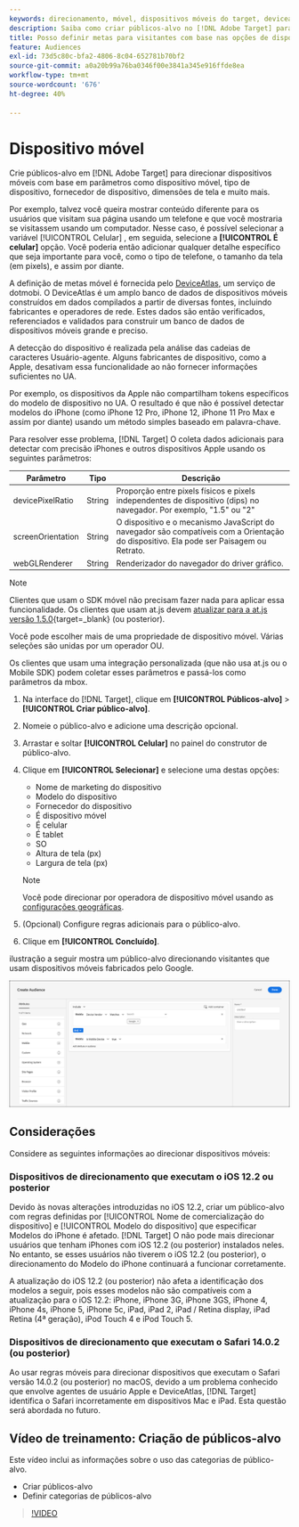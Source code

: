 ```yaml
---
keywords: direcionamento, móvel, dispositivos móveis do target, deviceatlas, iphone, modelos do iphone, atlas do dispositivo, displaywidth, largura de exibição, altura de exibição, tipo de dispositivo, displayheight, celular, tablet, modelo do dispositivo
description: Saiba como criar públicos-alvo no [!DNL Adobe Target] para direcionar dispositivos móveis.
title: Posso definir metas para visitantes com base nas opções de dispositivos móveis?
feature: Audiences
exl-id: 73d5c80c-bfa2-4806-8c04-652781b70bf2
source-git-commit: a0a20b99a76ba0346f00e3841a345e916ffde8ea
workflow-type: tm+mt
source-wordcount: '676'
ht-degree: 40%

---
```


# Dispositivo móvel

Crie públicos-alvo em [!DNL Adobe Target] para direcionar dispositivos móveis com base em parâmetros como dispositivo móvel, tipo de dispositivo, fornecedor de dispositivo, dimensões de tela e muito mais.

Por exemplo, talvez você queira mostrar conteúdo diferente para os usuários que visitam sua página usando um telefone e que você mostraria se visitassem usando um computador. Nesse caso, é possível selecionar a variável [!UICONTROL Celular] , em seguida, selecione a **[!UICONTROL É celular]** opção. Você poderia então adicionar qualquer detalhe específico que seja importante para você, como o tipo de telefone, o tamanho da tela (em pixels), e assim por diante.

A definição de metas móvel é fornecida pelo [DeviceAtlas,](https://deviceatlas.com/device-data/user-agent-tester) um serviço de dotmobi. O DeviceAtlas é um amplo banco de dados de dispositivos móveis construídos em dados compilados a partir de diversas fontes, incluindo fabricantes e operadores de rede. Estes dados são então verificados, referenciados e validados para construir um banco de dados de dispositivos móveis grande e preciso.

A detecção do dispositivo é realizada pela análise das cadeias de caracteres Usuário-agente. Alguns fabricantes de dispositivo, como a Apple, desativam essa funcionalidade ao não fornecer informações suficientes no UA.

Por exemplo, os dispositivos da Apple não compartilham tokens específicos do modelo de dispositivo no UA. O resultado é que não é possível detectar modelos do iPhone (como iPhone 12 Pro, iPhone 12, iPhone 11 Pro Max e assim por diante) usando um método simples baseado em palavra-chave.

Para resolver esse problema, [!DNL Target] O coleta dados adicionais para detectar com precisão iPhones e outros dispositivos Apple usando os seguintes parâmetros:

| Parâmetro | Tipo | Descrição |
|--- |--- |--- |
| devicePixelRatio | String | Proporção entre pixels físicos e pixels independentes de dispositivo (dips) no navegador. Por exemplo, &quot;1.5&quot; ou &quot;2&quot; |
| screenOrientation | String | O dispositivo e o mecanismo JavaScript do navegador são compatíveis com a Orientação do dispositivo. Ela pode ser Paisagem ou Retrato. |
| webGLRenderer | String | Renderizador do navegador do driver gráfico. |

>[!NOTE]
>
>Clientes que usam o SDK móvel não precisam fazer nada para aplicar essa funcionalidade. Os clientes que usam at.js devem [atualizar para a at.js versão 1.5.0](https://developer.adobe.com/target/implement/client-side/atjs/target-atjs-versions/){target=_blank} (ou posterior).

Você pode escolher mais de uma propriedade de dispositivo móvel. Várias seleções são unidas por um operador OU.

Os clientes que usam uma integração personalizada (que não usa at.js ou o Mobile SDK) podem coletar esses parâmetros e passá-los como parâmetros da mbox.

1. Na interface do [!DNL Target], clique em **[!UICONTROL Públicos-alvo]** > **[!UICONTROL Criar público-alvo]**.
1. Nomeie o público-alvo e adicione uma descrição opcional.
1. Arrastar e soltar **[!UICONTROL Celular]** no painel do construtor de público-alvo.
1. Clique em **[!UICONTROL Selecionar]** e selecione uma destas opções:

   * Nome de marketing do dispositivo
   * Modelo do dispositivo
   * Fornecedor do dispositivo
   * É dispositivo móvel
   * É celular
   * É tablet
   * SO
   * Altura de tela (px)
   * Largura de tela (px)

   >[!NOTE]
   >
   >Você pode direcionar por operadora de dispositivo móvel usando as [configurações geográficas](/help/main/c-target/c-audiences/c-target-rules/geo.md#concept_5B4D99DE685348FB877929EE0F942670).

1. (Opcional) Configure regras adicionais para o público-alvo.
1. Clique em **[!UICONTROL Concluído]**.

 ilustração a seguir mostra um público-alvo direcionando visitantes que usam dispositivos móveis fabricados pelo Google.

![Dispositivos móveis do Target](assets/target_mobile.png)

## Considerações

Considere as seguintes informações ao direcionar dispositivos móveis:

### Dispositivos de direcionamento que executam o iOS 12.2 ou posterior

Devido às novas alterações introduzidas no iOS 12.2, criar um público-alvo com regras definidas por [!UICONTROL Nome de comercialização do dispositivo] e [!UICONTROL Modelo do dispositivo] que especificar Modelos do iPhone é afetado. [!DNL Target] O não pode mais direcionar usuários que tenham iPhones com iOS 12.2 (ou posterior) instalados neles. No entanto, se esses usuários não tiverem o iOS 12.2 (ou posterior), o direcionamento do Modelo do iPhone continuará a funcionar corretamente.

A atualização do iOS 12.2 (ou posterior) não afeta a identificação dos modelos a seguir, pois esses modelos não são compatíveis com a atualização para o iOS 12.2: iPhone, iPhone 3G, iPhone 3GS, iPhone 4, iPhone 4s, iPhone 5, iPhone 5c, iPad, iPad 2, iPad / Retina display, iPad Retina (4ª geração), iPod Touch 4 e iPod Touch 5.

### Dispositivos de direcionamento que executam o Safari 14.0.2 (ou posterior)

Ao usar regras móveis para direcionar dispositivos que executam o Safari versão 14.0.2 (ou posterior) no macOS, devido a um problema conhecido que envolve agentes de usuário Apple e DeviceAtlas, [!DNL Target] identifica o Safari incorretamente em dispositivos Mac e iPad. Esta questão será abordada no futuro.

## Vídeo de treinamento: Criação de públicos-alvo

Este vídeo inclui as informações sobre o uso das categorias de público-alvo.

* Criar públicos-alvo
* Definir categorias de públicos-alvo

>[!VIDEO](https://video.tv.adobe.com/v/17392)
